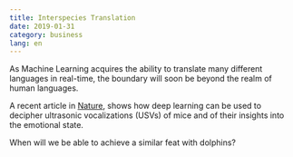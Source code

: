 ```yaml
---
title: Interspecies Translation
date: 2019-01-31
category: business
lang: en
---
```


As Machine Learning acquires the ability to translate many different languages in real-time, the boundary will soon be beyond the realm of human languages.

A recent article in [Nature](https://www.nature.com/articles/s41386-018-0303-6), shows how deep learning can be used to decipher ultrasonic vocalizations (USVs) of mice and of their insights into the emotional state.

When will we be able to achieve a similar feat with dolphins?
